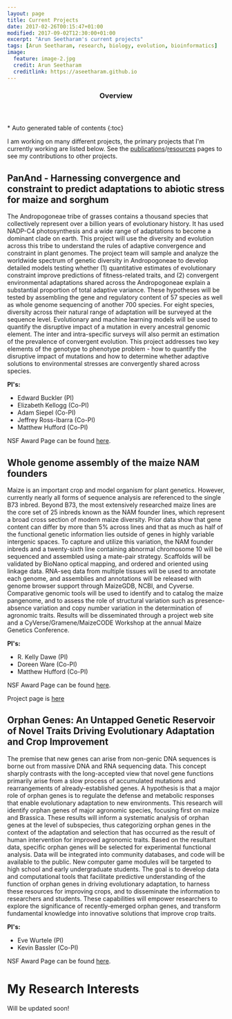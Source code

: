 ```yaml
---
layout: page
title: Current Projects
date: 2017-02-26T00:15:47+01:00
modified: 2017-09-02T12:30:00+01:00
excerpt: "Arun Seetharam's current projects"
tags: [Arun Seetharam, research, biology, evolution, bioinformatics]
image:
  feature: image-2.jpg
  credit: Arun Seetharam
  creditlink: https://aseetharam.github.io
---
```



<section id="table-of-contents" class="toc">
  <header>
    <h3>Overview</h3>
  </header>
<div id="drawer" markdown="1">
*  Auto generated table of contents
{:toc}
</div>
</section><!-- /#table-of-contents -->


I am working on many different projects, the primary projects that I'm currently working are listed below. See the [publications](https://aseetharam.github.io//publications/)/[resources](https://aseetharam.github.io//workshops/) pages to see my contributions to other projects.


## PanAnd - Harnessing convergence and constraint to predict adaptations to abiotic stress for maize and sorghum

The Andropogoneae tribe of grasses contains a thousand species that collectively represent over a billion years of evolutionary history. It has used NADP-C4 photosynthesis and a wide range of adaptations to become a dominant clade on earth. This project will use the diversity and evolution across this tribe to understand the rules of adaptive convergence and constraint in plant genomes. The project team will sample and analyze the worldwide spectrum of genetic diversity in Andropogoneae to develop detailed models testing whether (1) quantitative estimates of evolutionary constraint improve predictions of fitness-related traits, and (2) convergent environmental adaptations shared across the Andropogoneae explain a substantial proportion of total adaptive variance. These hypotheses will be tested by assembling the gene and regulatory content of 57 species as well as whole genome sequencing of another 700 species. For eight species, diversity across their natural range of adaptation will be surveyed at the sequence level. Evolutionary and machine learning models will be used to quantify the disruptive impact of a mutation in every ancestral genomic element. The inter and intra-specific surveys will also permit an estimation of the prevalence of convergent evolution. This project addresses two key elements of the genotype to phenotype problem - how to quantify the disruptive impact of mutations and how to determine whether adaptive solutions to environmental stresses are convergently shared across species.

**PI's:**

- Edward Buckler (PI)
- Elizabeth Kellogg (Co-PI)
- Adam Siepel (Co-PI)
- Jeffrey Ross-Ibarra (Co-PI)
- Matthew Hufford (Co-PI)

NSF Award Page can be found [here](https://nsf.gov/awardsearch/showAward?AWD_ID=1822330).

## Whole genome assembly of the maize NAM founders

Maize is an important crop and model organism for plant genetics. However, currently nearly all forms of sequence analysis are referenced to the single B73 inbred. Beyond B73, the most extensively researched maize lines are the core set of 25 inbreds known as the NAM founder lines, which represent a broad cross section of modern maize diversity. Prior data show that gene content can differ by more than 5% across lines and that as much as half of the functional genetic information lies outside of genes in highly variable intergenic spaces. To capture and utilize this variation, the NAM founder inbreds and a twenty-sixth line containing abnormal chromosome 10 will be sequenced and assembled using a mate-pair strategy. Scaffolds will be validated by BioNano optical mapping, and ordered and oriented using linkage data. RNA-seq data from multiple tissues will be used to annotate each genome, and assemblies and annotations will be released with genome browser support through MaizeGDB, NCBI, and Cyverse. Comparative genomic tools will be used to identify and to catalog the maize pangenome, and to assess the role of structural variation such as presence-absence variation and copy number variation in the determination of agronomic traits. Results will be disseminated through a project web site and a CyVerse/Gramene/MaizeCODE Workshop at the annual Maize Genetics Conference.

**PI's:**

- R. Kelly Dawe (PI)
- Doreen Ware (Co-PI)
- Matthew Hufford (Co-PI)

NSF Award Page can be found [here](https://nsf.gov/awardsearch/showAward?AWD_ID=1822330).

Project page is [here](https://nam-genomes.org/)


## Orphan Genes: An Untapped Genetic Reservoir of Novel Traits Driving Evolutionary Adaptation and Crop Improvement

The premise that new genes can arise from non-genic DNA sequences is borne out from massive DNA and RNA sequencing data. This concept sharply contrasts with the long-accepted view that novel gene functions primarily arise from a slow process of accumulated mutations and rearrangements of already-established genes. A hypothesis is that a major role of orphan genes is to regulate the defense and metabolic responses that enable evolutionary adaptation to new environments. This research will identify orphan genes of major agronomic species, focusing first on maize and Brassica. These results will inform a systematic analysis of orphan genes at the level of subspecies, thus categorizing orphan genes in the context of the adaptation and selection that has occurred as the result of human intervention for improved agronomic traits. Based on the resultant data, specific orphan genes will be selected for experimental functional analysis. Data will be integrated into community databases, and code will be available to the public. New computer game modules will be targeted to high school and early undergraduate students. The goal is to develop data and computational tools that facilitate predictive understanding of the function of orphan genes in driving evolutionary adaptation, to harness these resources for improving crops, and to disseminate the information to researchers and students. These capabilities will empower researchers to explore the significance of recently-emerged orphan genes, and transform fundamental knowledge into innovative solutions that improve crop traits.

**PI's:**

- Eve Wurtele (PI)
- Kevin Bassler (Co-PI)

NSF Award Page can be found [here](https://www.nsf.gov/awardsearch/showAward?AWD_ID=1546858).

# My Research Interests

Will be updated soon!
